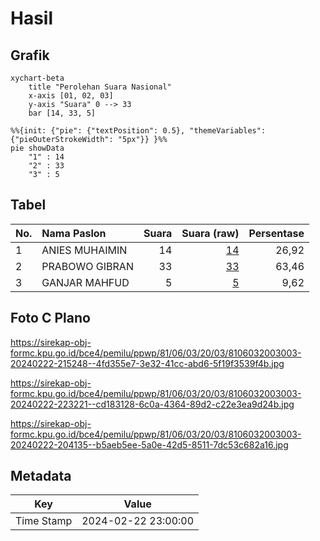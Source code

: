 # Hasil

## Grafik

```mermaid
xychart-beta
    title "Perolehan Suara Nasional"
    x-axis [01, 02, 03]
    y-axis "Suara" 0 --> 33
    bar [14, 33, 5]
```

```mermaid
%%{init: {"pie": {"textPosition": 0.5}, "themeVariables": {"pieOuterStrokeWidth": "5px"}} }%%
pie showData
    "1" : 14
    "2" : 33
    "3" : 5
```

## Tabel

| No. | Nama Paslon    | Suara | Suara (raw) | Persentase |
|:--- |:-------------- | -----:| -----------:| ----------:|
| 1   | ANIES MUHAIMIN | 14    | [14][p-1]   | 26,92      |
| 2   | PRABOWO GIBRAN | 33    | [33][p-2]   | 63,46      |
| 3   | GANJAR MAHFUD  | 5     | [5][p-3]    | 9,62       |


[p-1]: https://github.com/gigit-pemilu/pemilu-2024/blob/main/pilpres/hitung-suara/sub/81-maluku/sub/06-seram-bagian-barat/sub/03-taniwel/sub/2003-niwelehu/sub/003-tps/sub/paslon-1.txt
[p-2]: https://github.com/gigit-pemilu/pemilu-2024/blob/main/pilpres/hitung-suara/sub/81-maluku/sub/06-seram-bagian-barat/sub/03-taniwel/sub/2003-niwelehu/sub/003-tps/sub/paslon-2.txt
[p-3]: https://github.com/gigit-pemilu/pemilu-2024/blob/main/pilpres/hitung-suara/sub/81-maluku/sub/06-seram-bagian-barat/sub/03-taniwel/sub/2003-niwelehu/sub/003-tps/sub/paslon-3.txt

## Foto C Plano

https://sirekap-obj-formc.kpu.go.id/bce4/pemilu/ppwp/81/06/03/20/03/8106032003003-20240222-215248--4fd355e7-3e32-41cc-abd6-5f19f3539f4b.jpg

https://sirekap-obj-formc.kpu.go.id/bce4/pemilu/ppwp/81/06/03/20/03/8106032003003-20240222-223221--cd183128-6c0a-4364-89d2-c22e3ea9d24b.jpg

https://sirekap-obj-formc.kpu.go.id/bce4/pemilu/ppwp/81/06/03/20/03/8106032003003-20240222-204135--b5aeb5ee-5a0e-42d5-8511-7dc53c682a16.jpg


## Metadata

| Key        | Value               |
| ---------- | ------------------- |
| Time Stamp | 2024-02-22 23:00:00 |



